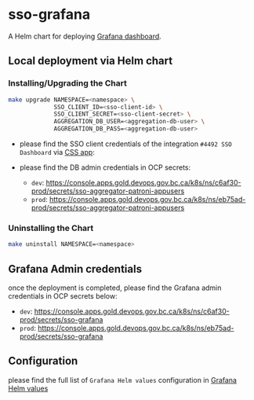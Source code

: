 # sso-grafana

A Helm chart for deploying [Grafana dashboard](https://github.com/grafana/helm-charts/tree/main/charts/grafana).

## Local deployment via Helm chart

### Installing/Upgrading the Chart

```sh
make upgrade NAMESPACE=<namespace> \
             SSO_CLIENT_ID=<sso-client-id> \
             SSO_CLIENT_SECRET=<sso-client-secret> \
             AGGREGATION_DB_USER=<aggregation-db-user> \
             AGGREGATION_DB_PASS=<aggregation-db-user>
```

- please find the SSO client credentials of the integration `#4492 SSO Dashboard` via [CSS app](https://bcgov.github.io/sso-requests):

- please find the DB admin credentials in OCP secrets:

  - `dev`: https://console.apps.gold.devops.gov.bc.ca/k8s/ns/c6af30-prod/secrets/sso-aggregator-patroni-appusers
  - `prod`: https://console.apps.gold.devops.gov.bc.ca/k8s/ns/eb75ad-prod/secrets/sso-aggregator-patroni-appusers

### Uninstalling the Chart

```sh
make uninstall NAMESPACE=<namespace>
```

## Grafana Admin credentials

once the deployment is completed, please find the Grafana admin credentials in OCP secrets below:

- `dev`: https://console.apps.gold.devops.gov.bc.ca/k8s/ns/c6af30-prod/secrets/sso-grafana
- `prod`: https://console.apps.gold.devops.gov.bc.ca/k8s/ns/eb75ad-prod/secrets/sso-grafana

## Configuration

please find the full list of `Grafana Helm values` configuration in [Grafana Helm values](https://github.com/grafana/helm-charts/blob/main/charts/grafana/values.yaml)

